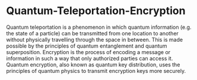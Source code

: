 # Quantum-Teleportation-Encryption
Quantum teleportation is a phenomenon in which quantum information (e.g. the state of a particle) can be transmitted from one location to another without physically travelling through the space in between. This is made possible by the principles of quantum entanglement and quantum superposition.
Encryption is the process of encoding a message or information in such a way that only authorized parties can access it. Quantum encryption, also known as quantum key distribution, uses the principles of quantum physics to transmit encryption keys more securely.
